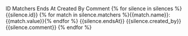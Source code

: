 ID                                    Matchers                        Ends At                  Created By       Comment
{% for silence in silences %}
{{silence.id}}    {% for match in silence.matchers %}{{match.name}}:{{match.value}}{% endfor %}   {{silence.endsAt}}  {{silence.created_by}}  {{silence.comment}}
{% endfor %}
